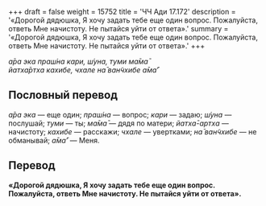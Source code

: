 +++
draft = false
weight = 15752
title = 'ЧЧ Ади 17.172'
description = '«Дорогой дядюшка, Я хочу задать тебе еще один вопрос. Пожалуйста, ответь Мне начистоту. Не пытайся уйти от ответа».'
summary = '«Дорогой дядюшка, Я хочу задать тебе еще один вопрос. Пожалуйста, ответь Мне начистоту. Не пытайся уйти от ответа».'
+++

_а̄ра эка праш́на кари, ш́уна, туми ма̄ма̄  
йатха̄ртха кахибе, чхале на̄ ван̃чхибе а̄ма̄’_

## Пословный перевод

_а̄ра_ _эка_ — еще один; _праш́на_ — вопрос; _кари_ — задаю; _ш́уна_ — послушай; _туми_ — ты; _ма̄ма̄_ — дядя по матери; _йатха̄_\-_артха_ — начистоту; _кахибе_ — расскажи; _чхале_ — увертками; _на̄_ _ван̃чхибе_ — не обманывай; _а̄ма̄’_ — Меня.

## Перевод

**«Дорогой дядюшка, Я хочу задать тебе еще один вопрос. Пожалуйста, ответь Мне начистоту. Не пытайся уйти от ответа».**
